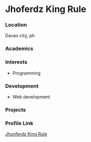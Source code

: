 # Jhoferdz King Rule

### Location

Davao city, ph

### Academics



### Interests

- Programming

### Development

- Web development

### Projects


### Profile Link

[Jhonferdz King Rule](https://github.com/jkingz)
